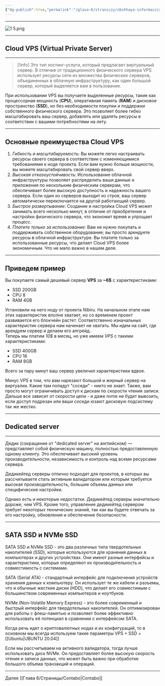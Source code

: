 ```yaml
---
{"dg-publish":true,"permalink":"/glava-6/straniczy/obshhaya-informacziya/"}
---
```



---

![1 5.png](/img/user/Images/1%205.png)

---

## Cloud VPS (Virtual Private Server)

---

> [!info]
> Это тип хостинг-услуги, который предлагает виртуальный сервер. В отличие от традиционного физического сервера VPS использует ресурсы сети из множества физических серверов, объединенных в облачную инфраструктуру, как один большой сервер, который выделяется вам в пользование.

При использовании VPS вы получаете выделенные ресурсы, такие как процессорная мощность (**CPU**), оперативная память (**RAM**) и дисковое пространство (**SSD**), но без необходимости покупки и поддержки собственного физического сервера. Это позволяет более гибко масштабировать ваш сервер, добавлять или удалять ресурсы в соответствии с вашими потребностями на лету.

---

## Основные преимущества Cloud VPS

1. _Гибкость и масштабируемость_: Вы можете легко настраивать ресурсы своего сервера в соответствии с изменяющимися требованиями к ноде проекта. Если вам нужно больше мощности, вы можете масштабировать свой сервер вверх.
2. _Высокая отказоустойчивость_: Использование облачной инфраструктуры позволяет распределить ваши данные и приложения по нескольким физическим серверам, что обеспечивает более высокую доступность и надежность вашего сервера. Если один из серверов выходит из строя, ваш сервер автоматически переключается на другой работающий сервер.
3. _Быстрое развертывание_: Создание и настройка Cloud VPS может занимать всего несколько минут, в отличие от приобретения и настройки физического сервера, что экономит время и упрощает процесс.
4. _Платите только за использование_: Вам не нужно покупать и поддерживать собственное оборудование; вы просто арендуете ресурсы в облачной инфраструктуре. Вы платите только за использованные ресурсы, что делает Cloud VPS более экономичным. Что не мало важно в нашем деле.

---

## Приведем пример

Вы покупаете самый дешевый сервер **VPS** за **~6$** с характеристиками:

* SSD 200GB
* CPU 8
* RAM 4GB

Установили на него ноду от проекта _Nibiru_. На начальном этапе нам этих характеристик вполне хватает, но со временем проект развивается его блокчейн растет. Соответственно изначальных характеристик сервера нам начинает не хватать. Мы идем на сайт, где арендуем сервер и делаем его апгрейд.  
Теперь мы платим _10$_ в месяц, но уже имеем _VPS_ с такими характеристиками:

* SSD 400GB
* CPU 16
* RAM 8GB

Всего за пару минут ваш сервер увеличил характеристики вдвое.

Минус VPS в том, что вам нарезают большой и жирный сервер на виртуалки. Какие там попадут "соседи" - никто не знает. Также, вам просто могут ограничивать доступ к дискам по скорости чтения записи. Дальше все зависит от скорости цепи - и даже nvme не будет вывозить, если доступ подрезан или ваши соседи юзают дисковую подсистему так же жестко.

---

## Dedicated server

---

Дедик (сокращение от "dedicated server" на английском) — представляет собой физическую машину, полностью предоставленную одному клиенту. Это обеспечивает высокий уровень производительности, независимость и контроль над всеми ресурсами сервера.

Дедикейтед серверы отлично подходят для проектов, в которых вы рассчитываете стать активным валидатором или которым требуется высокая производительность, большие объемы данных или специфические настройки.

Однако есть и некоторые недостатки. Дедикейтед серверы значительно дороже, чем VPS. Кроме того, управление дедикейтед сервером требует некоторых технических знаний, так как вы будете отвечать за его настройку, обновления и обеспечение безопасности.

---

## SATA SSD и NVMe SSD

SATA SSD и NVMe SSD - это два различных типа твердотельных накопителей (SSD), которые используются для хранения данных в компьютерах и других устройствах. Они имеют разные интерфейсы и характеристики, которые определяют их производительность и совместимость с системами.

SATA (Serial ATA) - стандартный интерфейс для подключения устройств хранения данных к компьютеру. Он использует те же кабели и разъемы, что и обычные жесткие диски (HDD), что делает его совместимым с большинством современных компьютеров и ноутбуков.

NVMe (Non-Volatile Memory Express) - это более современный и быстрый интерфейс для твердотельных накопителей. Он оптимизирован для работы с флеш-памятью и позволяет более эффективно использовать её потенциал в сравнении с интерфейсом SATA.

Когда речь идет о криптовалютных нодах и их конфигураций, то в основном мы всегда используем такие параметры VPS + SSD + [[Ubuntu\|UBUNTU 20.04]]

Если мы рассчитываем на активного валидатора, тогда лучше использовать диск NVMe. Он предоставляет более высокую скорость чтения и записи данных, что может быть важно при обработке большого объема транзакций и операций.

---

Далее [[Глава 6/Страницы/Contabo\|Contabo]]
